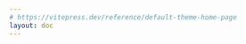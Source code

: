 ```yaml
---
# https://vitepress.dev/reference/default-theme-home-page
layout: doc
---
```


<template v-for="post in curPosts" :key="post.url">
  <h2 :id="post.title" class="post-title">
    <a :href="post.url" class="title">{{ post.title }}</a>
    <a
      class="header-anchor title"
      :href="`#${post.title}`"
      :aria-label="`Permalink to &quot;${post.title}&quot;`"
      >​</a
    >
    <div class="post-date hollow-text">{{ post.date.string }}</div>
  </h2>
  <span
    v-for="tag in post.tags"
    class="tag"
    >{{ tag }}</span
  >
  <p v-if="post.desc">{{ post.desc }}</p>
</template>

<div class="pagination-container">
  <WPagination
    v-model="current"
    v-model:pageSize="pageSize"
    :total="total"
    size="small"
    :showPageSize="false"
    @current-change="onCurrentChange"
  />
</div>

<script setup>
import { ref, computed } from "vue";

import { data as posts } from "./.vitepress/theme/posts.data.mjs";
import WPagination from "./.vitepress/theme/components/WPagination.vue"

const search = window.location.search.slice(1);
const searchParams = new URLSearchParams(search);
const page = searchParams.get("page") || 1;

const current = ref(+page);
const pageSize = ref(5);
const total = ref(posts.length);

const curPosts = computed(() => {
	return posts.slice(
		(current.value - 1) * pageSize.value,
		current.value * pageSize.value
	);
});

const onCurrentChange = (index) => {

	const url = new URL(window.location);
	url.searchParams.set("page", index.toString());
	window.history.replaceState({}, "", url);

	window.scrollTo({
		top: 0,
	});
};
</script>

<style scoped>
.pagination-container {
	margin-top: 60px;

	:deep(li) {
		margin-top: 0px;
	}
}

.tag {
  margin-left:2px;
	margin-right: 2px;
  margin-top:2px;
  padding:5px;  
  border:var(--color-border-tag) 2px solid;
  border-radius:10px;
  background-color:var(--color-background-tag);
}

.post-title {
	margin-bottom:6px;
	border-top: 0px;
	position: relative;
	top: 0;
	left: 0;

  .title{
    color:var(--color-title);
    font-size:26px;
    background-image: linear-gradient(120deg, #f6d365 0%, #fda085 100%);
    background-repeat: no-repeat;
    background-size: 0 2px;
    background-position: right bottom;
    transition: background-size 0.5s ease-in, color 0.5s ease-in;
  }
  .title:hover{
    background-size: 100% 2px;
    background-position: left bottom;
    color:var(--color-hover-title);
  }

	.post-date {
		position: absolute;
		top: -6px;
		left: -10px;

		z-index: -1;
		opacity: .12;
		font-size: 66px;
		font-weight: 900;
	}
}

.hollow-text {
  
  /* 设置文本颜色为透明 */
  color: var(--vp-c-bg);
  
	-webkit-text-stroke: 1px var(--vp-c-text-1);
}

.pagination-container{
  height:100px;
  width:100%;
}
WPagination{
  width:100%;
  height:100%;
}
</style>
